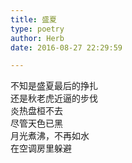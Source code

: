 ```yaml
---  
title: 盛夏  
type: poetry  
author: Herb  
date: 2016-08-27 22:29:59  

---  
```

不知是盛夏最后的挣扎  
还是秋老虎近逼的步伐  
炎热盘桓不去  
尽管天色已黑  
月光煮沸，不再如水  
在空调房里躲避